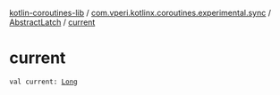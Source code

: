 [kotlin-coroutines-lib](../../index.md) / [com.vperi.kotlinx.coroutines.experimental.sync](../index.md) / [AbstractLatch](index.md) / [current](./current.md)

# current

`val current: `[`Long`](https://kotlinlang.org/api/latest/jvm/stdlib/kotlin/-long/index.html)